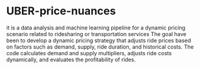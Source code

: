 # UBER-price-nuances
it is a data analysis and machine learning pipeline for a dynamic pricing scenario related to ridesharing or transportation services
The goal have been to develop a dynamic pricing strategy that adjusts ride prices based on factors such as demand, supply, ride duration, and historical costs. The code calculates demand and supply multipliers, adjusts ride costs dynamically, and evaluates the profitability of rides.
